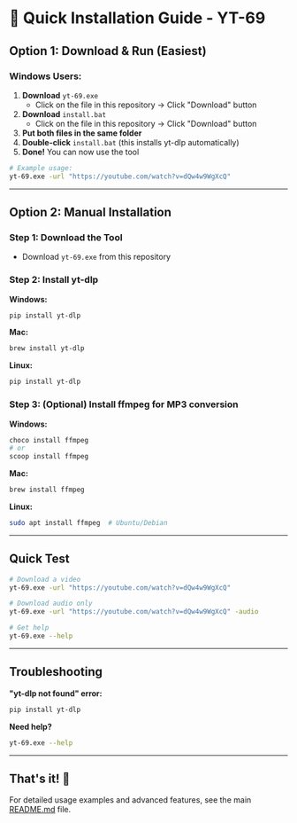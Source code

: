 # 🚀 Quick Installation Guide - YT-69

## Option 1: Download & Run (Easiest)

### Windows Users:
1. **Download** `yt-69.exe`
   - Click on the file in this repository → Click "Download" button
2. **Download** `install.bat`
   - Click on the file in this repository → Click "Download" button
3. **Put both files in the same folder**
4. **Double-click** `install.bat` (this installs yt-dlp automatically)
5. **Done!** You can now use the tool

```bash
# Example usage:
yt-69.exe -url "https://youtube.com/watch?v=dQw4w9WgXcQ"
```

---

## Option 2: Manual Installation

### Step 1: Download the Tool
- Download `yt-69.exe` from this repository

### Step 2: Install yt-dlp
**Windows:**
```bash
pip install yt-dlp
```

**Mac:**
```bash
brew install yt-dlp
```

**Linux:**
```bash
pip install yt-dlp
```

### Step 3: (Optional) Install ffmpeg for MP3 conversion
**Windows:**
```bash
choco install ffmpeg
# or
scoop install ffmpeg
```

**Mac:**
```bash
brew install ffmpeg
```

**Linux:**
```bash
sudo apt install ffmpeg  # Ubuntu/Debian
```

---

## Quick Test

```bash
# Download a video
yt-69.exe -url "https://youtube.com/watch?v=dQw4w9WgXcQ"

# Download audio only
yt-69.exe -url "https://youtube.com/watch?v=dQw4w9WgXcQ" -audio

# Get help
yt-69.exe --help
```

---

## Troubleshooting

**"yt-dlp not found" error:**
```bash
pip install yt-dlp
```

**Need help?**
```bash
yt-69.exe --help
```

---

## That's it! 🎉

For detailed usage examples and advanced features, see the main [README.md](README.md) file.
